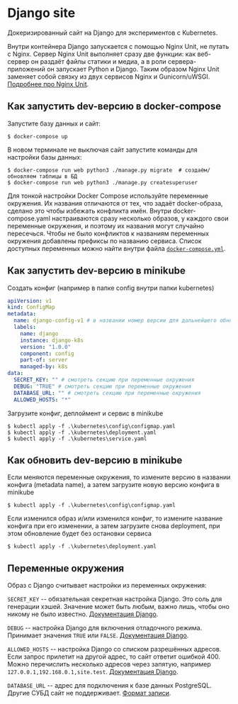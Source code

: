 # Django site

Докеризированный сайт на Django для экспериментов с Kubernetes.

Внутри контейнера Django запускается с помощью Nginx Unit, не путать с Nginx. Сервер Nginx Unit выполняет сразу две функции: как веб-сервер он раздаёт файлы статики и медиа, а в роли сервера-приложений он запускает Python и Django. Таким образом Nginx Unit заменяет собой связку из двух сервисов Nginx и Gunicorn/uWSGI. [Подробнее про Nginx Unit](https://unit.nginx.org/).

## Как запустить dev-версию в docker-compose

Запустите базу данных и сайт:

```shell-session
$ docker-compose up
```

В новом терминале не выключая сайт запустите команды для настройки базы данных:

```shell-session
$ docker-compose run web python3 ./manage.py migrate  # создаём/обновляем таблицы в БД
$ docker-compose run web python3 ./manage.py createsuperuser
```

Для тонкой настройки Docker Compose используйте переменные окружения. Их названия отличаются от тех, что задаёт docker-образа, сделано это чтобы избежать конфликта имён. Внутри docker-compose.yaml настраиваются сразу несколько образов, у каждого свои переменные окружения, и поэтому их названия могут случайно пересечься. Чтобы не было конфликтов к названиям переменных окружения добавлены префиксы по названию сервиса. Список доступных переменных можно найти внутри файла [`docker-compose.yml`](./docker-compose.yml).

## Как запустить dev-версию в minikube

Создать конфиг (например в папке config внутри папки kubernetes)

```yaml
apiVersion: v1
kind: ConfigMap
metadata:
  name: django-config-v1 # в названии номер версии для дальнейшего обновления
  labels:
    name: django
    instance: django-k8s
    version: "1.0.0"
    component: config
    part-of: server
    managed-by: k8s
data:
  SECRET_KEY: "" # смотреть секцию при переменные окружения 
  DEBUG: "TRUE" # смотреть секцию при переменные окружения
  DATABASE_URL: "" # смотреть секцию при переменные окружения
  ALLOWED_HOSTS: "*"
```

Загрузите конфиг, деплоймент и сервис в minikube

```shell-session
$ kubectl apply -f .\kubernetes\config\configmap.yaml
$ kubectl apply -f .\kubernetes\deployment.yaml
$ kubectl apply -f .\kubernetes\service.yaml
```

## Как обновить dev-версию в minikube

Если меняются переменные окружения, то измените версию в названии конфига (metadata name), а затем
загрузите новую версию конфига в minikube

```shell-session
$ kubectl apply -f .\kubernetes\config\configmap.yaml
```

Если изменился образ и/или изменился конфиг, то измените название конфига при его изменении, а затем
загрузите снова deployment, при этом обновление будет без остановки сервиса

```shell-session
$ kubectl apply -f .\kubernetes\deployment.yaml
```

## Переменные окружения

Образ с Django считывает настройки из переменных окружения:

`SECRET_KEY` -- обязательная секретная настройка Django. Это соль для генерации хэшей. Значение может быть любым, важно лишь, чтобы оно никому не было известно. [Документация Django](https://docs.djangoproject.com/en/3.2/ref/settings/#secret-key).

`DEBUG` -- настройка Django для включения отладочного режима. Принимает значения `TRUE` или `FALSE`. [Документация Django](https://docs.djangoproject.com/en/3.2/ref/settings/#std:setting-DEBUG).

`ALLOWED_HOSTS` -- настройка Django со списком разрешённых адресов. Если запрос прилетит на другой адрес, то сайт ответит ошибкой 400. Можно перечислить несколько адресов через запятую, например `127.0.0.1,192.168.0.1,site.test`. [Документация Django](https://docs.djangoproject.com/en/3.2/ref/settings/#allowed-hosts).

`DATABASE_URL` -- адрес для подключения к базе данных PostgreSQL. Другие СУБД сайт не поддерживает. [Формат записи](https://github.com/jacobian/dj-database-url#url-schema).